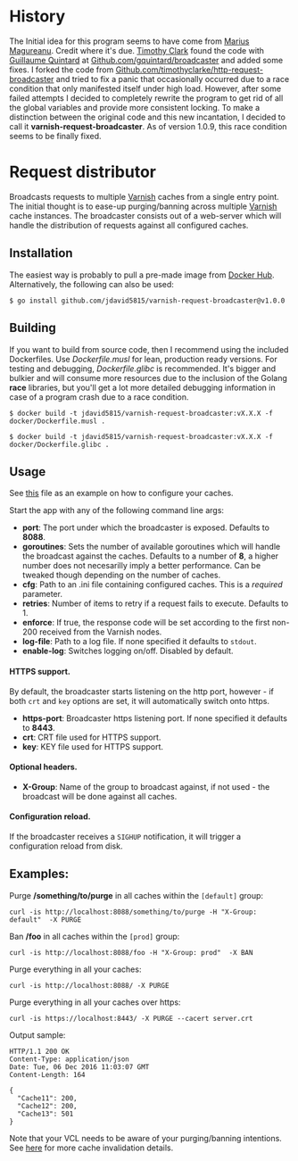 # History
The Initial idea for this program seems to have come from [Marius Magureanu](github.com/mariusmagureanu). Credit where it's due. [Timothy Clark](https://github.com/timothyclarke) found the code with [Guillaume Quintard](https://github.com/gquintard) at [Github.com/gquintard/broadcaster](https://github.com/gquintard/broadcaster) and added some fixes. I forked the code from [Github.com/timothyclarke/http-request-broadcaster](https://github.com/timothyclarke/http-request-broadcaster) and tried to fix a panic that occasionally occurred due to a race condition that only manifested itself under high load. However, after some failed attempts I decided to completely rewrite the program to get rid of all the global variables and provide more consistent locking. To make a distinction between the original code and this new incantation, I decided to call it **varnish-request-broadcaster**. As of version 1.0.9, this race condition seems to be finally fixed.

# Request distributor
Broadcasts requests to multiple [Varnish](<https://www.varnish-cache.org/>) caches from a single entry point.
The initial thought is to ease-up purging/banning across multiple [Varnish](<https://www.varnish-cache.org/>) cache instances.
The broadcaster consists out of a web-server which will handle the distribution of requests against all configured caches.

## Installation

The easiest way is probably to pull a pre-made image from [Docker Hub](https://hub.docker.com/repository/docker/jdavid5815/varnish-request-broadcaster/tags?page=1&ordering=last_updated). Alternatively, the following can also be used:

```
$ go install github.com/jdavid5815/varnish-request-broadcaster@v1.0.0
```

## Building

If you want to build from source code, then I recommend using the included Dockerfiles. Use *Dockerfile.musl* for lean, production ready versions. For testing and debugging, *Dockerfile.glibc* is recommended. It's bigger and bulkier and will consume more resources due to the inclusion of the Golang **race** libraries, but you'll get a lot more detailed debugging information in case of a program crash due to a race condition.

```
$ docker build -t jdavid5815/varnish-request-broadcaster:vX.X.X -f docker/Dockerfile.musl .
```    

```
$ docker build -t jdavid5815/varnish-request-broadcaster:vX.X.X -f docker/Dockerfile.glibc .
```

## Usage

See [this](caches.ini) file as an example on how to configure your caches.

Start the app with any of the following command line args:

  - **port**: The port under which the broadcaster is exposed. Defaults to **8088**.
  - **goroutines**: Sets the number of available goroutines which will handle the broadcast against the caches. Defaults to a number of **8**, a higher number does not necesarilly imply a better performance. Can be tweaked though depending on the number of caches.
  - **cfg**: Path to an .ini file containing configured caches. This is a *required* parameter.
  - **retries**: Number of items to retry if a request fails to execute. Defaults to 1.
  - **enforce**: If true, the response code will be set according to the first non-200 received from the Varnish nodes.
  - **log-file**: Path to a log file. If none specified it defaults to ```stdout```.
  - **enable-log**: Switches logging on/off. Disabled by default.

#### HTTPS support.

  By default, the broadcaster starts listening on the http port, however - if both ``crt`` and ``key`` options are set, it will automatically switch onto https.

  - **https-port**: Broadcaster https listening port. If none specified it defaults to **8443**.
  - **crt**: CRT file used for HTTPS support.
  - **key**: KEY file used for HTTPS support.

#### Optional headers.

   - **X-Group**: Name of the group to broadcast against, if not used - the broadcast will be done against all caches.

#### Configuration reload.

   If the broadcaster receives a ``SIGHUP`` notification, it will trigger a configuration reload from disk.

## Examples:

Purge **/something/to/purge** in all caches within the ``[default]`` group:
```
curl -is http://localhost:8088/something/to/purge -H "X-Group: default"  -X PURGE
```

Ban **/foo** in all caches within the ``[prod]`` group:
```
curl -is http://localhost:8088/foo -H "X-Group: prod"  -X BAN
```

Purge everything in all your caches:
```
curl -is http://localhost:8088/ -X PURGE
```

Purge everything in all your caches over https:
```
curl -is https://localhost:8443/ -X PURGE --cacert server.crt
```

Output sample:
```
HTTP/1.1 200 OK
Content-Type: application/json
Date: Tue, 06 Dec 2016 11:03:07 GMT
Content-Length: 164

{
  "Cache11": 200,
  "Cache12": 200,
  "Cache13": 501
}
```

Note that your VCL needs to be aware of your purging/banning intentions. See [here](https://www.varnish-cache.org/docs/trunk/users-guide/purging.html) for more cache invalidation details.
